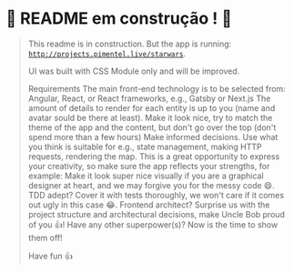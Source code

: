 # :construction: README em construção ! :construction:
<!-- Olá, Tryber!
Esse é apenas um arquivo inicial para o README do seu projeto.
É essencial que você preencha esse documento por conta própria, ok?
Não deixe de usar nossas dicas de escrita de README de projetos, e deixe sua criatividade brilhar!
:warning: IMPORTANTE: você precisa deixar nítido:
- quais arquivos/pastas foram desenvolvidos por você; 
- quais arquivos/pastas foram desenvolvidos por outra pessoa estudante;
- quais arquivos/pastas foram desenvolvidos pela Trybe.
-->

>
> This readme is in construction.
> But the app is running: [`http://projects.pimentel.live/starwars`](http://projects.pimentel.live/starwars).
>
> UI was built with CSS Module only and will be improved.
>
>Requirements
The main front-end technology is to be selected from: Angular, React, or React frameworks, e.g., Gatsby or Next.js
The amount of details to render for each entity is up to you (name and avatar sould be there at least).
Make it look nice, try to match the theme of the app and the content, but don't go over the top (don't spend more than a few hours)
Make informed decisions. Use what you think is suitable for e.g., state management, making HTTP requests, rendering the map.
This is a great opportunity to express your creativity, so make sure the app reflects your strengths, for example:
Make it look super nice visually if you are a graphical designer at heart, and we may forgive you for the messy code 😄.
TDD adept? Cover it with tests thoroughly, we won't care if it comes out ugly in this case 😂.
Frontend architect? Surprise us with the project structure and architectural decisions, make Uncle Bob proud of you 👍!
Have any other superpower(s)? Now is the time to show them off!
>
>Have fun 👍
> 
